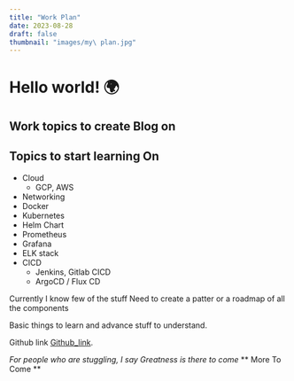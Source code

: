 ```yaml
---
title: "Work Plan"
date: 2023-08-28 
draft: false
thumbnail: "images/my\ plan.jpg"
---
```



# Hello world! :earth_africa:

## Work topics to create Blog on
## Topics to start learning On

* Cloud 
    * GCP, AWS 
* Networking
* Docker 
* Kubernetes
* Helm Chart
* Prometheus 
* Grafana 
* ELK stack
* CICD 
    * Jenkins, Gitlab CICD
    * ArgoCD / Flux CD


Currently I know few of the stuff Need to create a patter or a roadmap of all the components 

Basic things to learn and advance stuff to understand.



Github link [Github_link](https://github.com/beellz "Github Beellz").

*For people who are stuggling, I say Greatness is there to come*
** More To Come **
